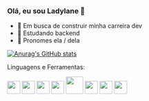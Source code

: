 ### Olá, eu sou Ladylane 👋

- 🚀 Em busca de construir minha carreira dev
- 🌱 Estudando backend
- 🙂 Pronomes ela / dela

[![Anurag's GitHub stats](https://github-readme-stats.vercel.app/api?username=Ladylane&show_icons=true&theme=radical)](https://github.com/anuraghazra/github-readme-stats)

Linguagens e Ferramentas:

<img src="https://cdn.jsdelivr.net/gh/devicons/devicon/icons/javascript/javascript-original.svg" height=30px width=30px/> <img src="https://cdn.jsdelivr.net/gh/devicons/devicon/icons/html5/html5-original.svg" height=30px width=30px/> <img src="https://cdn.jsdelivr.net/gh/devicons/devicon/icons/react/react-original.svg" height=30px width=30px/> <img src="https://cdn.jsdelivr.net/gh/devicons/devicon/icons/docker/docker-plain.svg" height=30px width=30px/> <img src="https://cdn.jsdelivr.net/gh/devicons/devicon/icons/mysql/mysql-original-wordmark.svg" height=40px width=40px/> <img src="https://cdn.jsdelivr.net/gh/devicons/devicon/icons/typescript/typescript-original.svg" height=30px width=30px/> <img src="https://cdn.jsdelivr.net/gh/devicons/devicon/icons/nodejs/nodejs-original.svg" height=30px width=30px/> <img src="https://cdn.jsdelivr.net/gh/devicons/devicon/icons/redux/redux-original.svg" height=30px width=30px/>
          
          
          
          
          
          
          
          
          
                       
          
